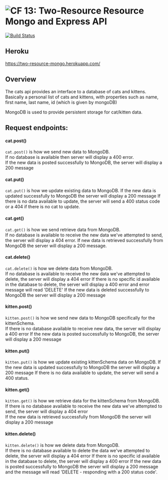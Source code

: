 ![CF](https://camo.githubusercontent.com/70edab54bba80edb7493cad3135e9606781cbb6b/687474703a2f2f692e696d6775722e636f6d2f377635415363382e706e67) 13: Two-Resource Resource Mongo and Express API
===
[![Build Status](https://travis-ci.org/kgamer007/13-14-two-resource-api.svg?branch=master)](https://travis-ci.org/kgamer007/13-14-two-resource-api)

## Heroku 
https://two-resource-mongo.herokuapp.com/

## Overview

The cats api provides an interface to a database of cats and kittens. Basically a personal list of cats and kittens, with properties such as name, first name, last name, id (which is given by mongoDB)

MongoDB is used to provide persistent storage for cat/kitten data.

## Request endpoints:

#### cat.post()

`cat.post()` is how we send new data to MongoDB.  
If no database is available then server will display a 400 error.   
If the new data is posted successfully to MongoDB, the server will display a 200 message

#### cat.put() 

`cat.put()` is how we update existing data to MongoDB. 
If the new data is updated successfully to MongoDB the server will display a 200 message
If there is no data available to update, the server will send a 400 status code or a 404 if there is no cat to update. 

#### cat.get()

`cat.get()` is how we send retrieve data from MongoDB.  
If no database is available to receive the new data we've attempted to send, the server will display a 404 error.
If new data is retrieved successfully from MongoDB the server will display a 200 message.

#### cat.delete() 

`cat.delete()` is how we delete data from MongoDB.  
If no database is available to receive the new data we've attempted to delete, the server will display a 404 error 
If there is no specific id available in the database to delete, the server will display a 400 error and error message will read 'DELETE' 
If the new data is deleted successfully to MongoDB the server will display a 200 message

#### kitten.post()

`kitten.post()` is how we send new data to MongoDB specifically for the kittenSchema.  
If there is no database available to receive new data, the server will display a 400 error 
If the new data is posted successfully to MongoDB, the server will display a 200 message 

#### kitten.put() 

`kitten.put()` is how we update existing kittenSchema data on MongoDB. 
If the new data is updated successfully to MongoDB the server will display a 200 message 
If there is no data available to update, the server will send a 400 status. 

#### kitten.get()

`kitten.get()` is how we retrieve data for the kittenSchema from MongoDB.  
If there is no database available to receive the new data we've attempted to send, the server will display a 404 error  
If the new data is retrieved successfully from MongoDB the server will display a 200 message

#### kitten.delete() 

`kitten.delete()` is how we delete data from MongoDB.  
If there is no database available to delete the data we've attempted to delete, the server will display a 404 error 
If there is no specific id available in the database to delete, the server will display a 400 error 
If the new data is posted successfully to MongoDB the server will display a 200 message and the message will read 'DELETE - responding with a 200 status code'.

